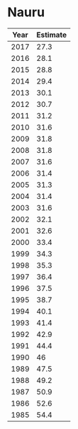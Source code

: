 # Nauru

| Year | Estimate |
| ---- | -------- |
| 2017 | 27.3 |
| 2016 | 28.1 |
| 2015 | 28.8 |
| 2014 | 29.4 |
| 2013 | 30.1 |
| 2012 | 30.7 |
| 2011 | 31.2 |
| 2010 | 31.6 |
| 2009 | 31.8 |
| 2008 | 31.8 |
| 2007 | 31.6 |
| 2006 | 31.4 |
| 2005 | 31.3 |
| 2004 | 31.4 |
| 2003 | 31.6 |
| 2002 | 32.1 |
| 2001 | 32.6 |
| 2000 | 33.4 |
| 1999 | 34.3 |
| 1998 | 35.3 |
| 1997 | 36.4 |
| 1996 | 37.5 |
| 1995 | 38.7 |
| 1994 | 40.1 |
| 1993 | 41.4 |
| 1992 | 42.9 |
| 1991 | 44.4 |
| 1990 | 46 |
| 1989 | 47.5 |
| 1988 | 49.2 |
| 1987 | 50.9 |
| 1986 | 52.6 |
| 1985 | 54.4 |